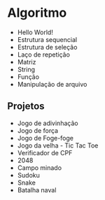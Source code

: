 # Algoritmo
* Hello World!
* Estrutura sequencial 
* Estrutura de seleção
* Laço de repetição
* Matriz
* String
* Função
* Manipulação de arquivo

## Projetos
* Jogo de adivinhação
* Jogo de força
* Jogo de Foge-foge
* Jogo da velha - Tic Tac Toe
* Verificador de CPF
* 2048
* Campo minado
* Sudoku
* Snake
* Batalha naval